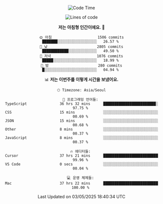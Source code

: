<div align="center">

<br />

 <!--START_SECTION:waka-->
![Code Time](http://img.shields.io/badge/Code%20Time-4%2C533%20hrs%2013%20mins-blue)

![Lines of code](https://img.shields.io/badge/%EC%A0%80%EB%8A%94%20%EC%97%AC%ED%83%9C%EA%B9%8C%EC%A7%80%20-3.3%20million%20%EC%A4%84%EC%9D%98%20%EC%BD%94%EB%93%9C%EB%A5%BC%20%EC%9E%91%EC%84%B1%ED%96%88%EC%96%B4%EC%9A%94.-blue)

**저는 아침형 인간이에요. 🐤** 

```text
🌞 아침                     1506 commits        ███████░░░░░░░░░░░░░░░░░░   26.57 % 
🌆 낮　                     2805 commits        ████████████░░░░░░░░░░░░░   49.50 % 
🌃 저녁                     1076 commits        █████░░░░░░░░░░░░░░░░░░░░   18.99 % 
🌙 밤　                     280 commits         █░░░░░░░░░░░░░░░░░░░░░░░░   04.94 % 
```


📊 **저는 이번주를 이렇게 시간을 보냈어요.** 

```text
🕑︎ Timezone: Asia/Seoul

💬 프로그래밍 언어들: 
TypeScript               36 hrs 32 mins      ████████████████████████░   97.75 % 
CSS                      15 mins             ░░░░░░░░░░░░░░░░░░░░░░░░░   00.69 % 
JSON                     15 mins             ░░░░░░░░░░░░░░░░░░░░░░░░░   00.68 % 
Other                    8 mins              ░░░░░░░░░░░░░░░░░░░░░░░░░   00.37 % 
JavaScript               8 mins              ░░░░░░░░░░░░░░░░░░░░░░░░░   00.37 % 

🔥 에디터들: 
Cursor                   37 hrs 21 mins      █████████████████████████   99.96 % 
VS Code                  0 secs              ░░░░░░░░░░░░░░░░░░░░░░░░░   00.04 % 

💻 운영 체제들: 
Mac                      37 hrs 22 mins      █████████████████████████   100.00 % 
```


 Last Updated on 03/05/2025 18:40:34 UTC
<!--END_SECTION:waka-->

</div>
